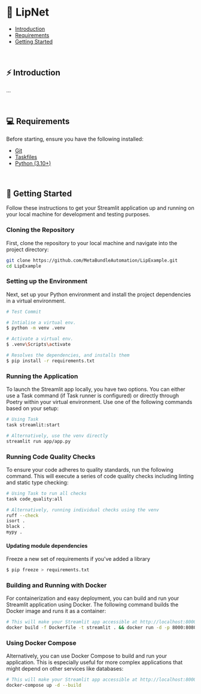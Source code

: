 # 🤖 LipNet

- [Introduction](#Introduction)
- [Requirements](#Requirements)
- [Getting Started](#getting-started)

<br>

## ⚡ Introduction
...

<br>

## 💻 Requirements

Before starting, ensure you have the following installed:

- [Git](https://git-scm.com/)
- [Taskfiles](https://taskfile.dev/installation/)
- [Python (3.10+)](https://www.python.org/downloads/)

<br>


## 🚀 Getting Started
Follow these instructions to get your Streamlit application up and running on your local machine for development and testing purposes.

### Cloning the Repository
First, clone the repository to your local machine and navigate into the project directory:
```zsh
git clone https://github.com/MetaBundleAutomation/LipExample.git
cd LipExample
```

### Setting up the Environment
Next, set up your Python environment and install the project dependencies in a virtual environment. 
```bash
# Test Commit

# Intialise a virtual env.
$ python -m venv .venv

# Activate a virtual env.
$ .venv\Scripts\activate

# Resolves the dependencies, and installs them
$ pip install -r requirements.txt
```

### Running the Application
To launch the Streamlit app locally, you have two options. You can either use a Task command (if Task runner is configured) or directly through Poetry within your virtual environment. Use one of the following commands based on your setup:
```zsh
# Using Task
task streamlit:start 
```
```zsh
# Alternatively, use the venv directly
streamlit run app/app.py
```

### Running Code Quality Checks
To ensure your code adheres to quality standards, run the following command. This will execute a series of code quality checks including linting and static type checking:
```zsh
# Using Task to run all checks
task code_quality:all
```
```zsh
# Alternatively, running individual checks using the venv
ruff --check
isort . 
black .
mypy .
```

#### Updating module dependencies
Freeze a new set of requirements if you've added a library
```bash
$ pip freeze > requirements.txt
```

### Building and Running with Docker
For containerization and easy deployment, you can build and run your Streamlit application using Docker. The following command builds the Docker image and runs it as a container:
```zsh
# This will make your Streamlit app accessible at http://localhost:8000 on your machine.
docker build -f Dockerfile -t streamlit . && docker run -d -p 8000:8080 --name streamlit streamlit
```

### Using Docker Compose
Alternatively, you can use Docker Compose to build and run your application. This is especially useful for more complex applications that might depend on other services like databases:
```zsh
# This will make your Streamlit app accessible at http://localhost:8000 on your machine.
docker-compose up -d --build
```
